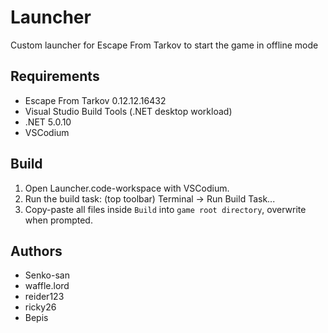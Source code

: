 # Launcher

Custom launcher for Escape From Tarkov to start the game in offline mode

## Requirements

- Escape From Tarkov 0.12.12.16432
- Visual Studio Build Tools (.NET desktop workload)
- .NET 5.0.10
- VSCodium

## Build

1. Open Launcher.code-workspace with VSCodium.
2. Run the build task: (top toolbar) Terminal -> Run Build Task...
3. Copy-paste all files inside `Build` into `game root directory`, overwrite when prompted.

## Authors

- Senko-san
- waffle.lord
- reider123
- ricky26
- Bepis
